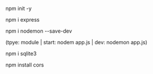 npm init -y

npm i express

npm i nodemon --save-dev

(tpye: module | start: nodem app.js | dev: nodemon app.js)

npm i sqlite3

npm install cors